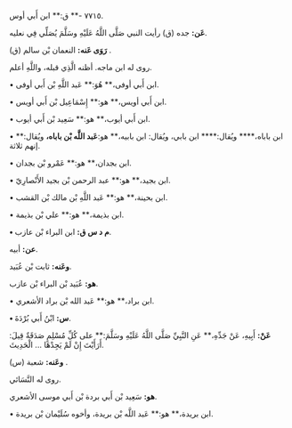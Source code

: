 ٧٧١٥ -** ق:** ابن أَبي أوس.

**عَن:** جده (ق) رأيت النبي صَلَّى اللَّهُ عَلَيْهِ وسَلَّمَ يُصَلِّي فِي نعليه.

**رَوَى عَنه:** النعمان بْن سالم (ق) .

روى له ابن ماجه. أظنه الَّذِي قبله، واللَّهِ أعلم.

• ابن أَبي أوفى،** هُوَ:** عَبد اللَّهِ بْن أَبي أوفى.

• ابن أَبي أويس،** هو:** إِسْمَاعِيل بْن أَبي أويس.

• ابن أَبي أيوب،** هو:** سَعِيد بْن أَبي أيوب.

• ابن باباه،**** ويُقال:**** ابن بابي، ويُقال: ابن بابيه،** هو:**عَبد اللَّه بْن باباه،** ويُقال:** إنهم ثلاثة.

• ابن بجدان،** هو:** عَمْرو بْن بجدان.

• ابن بجيد،** هو:** عبد الرحمن بْن بجيد الأَنْصارِيّ.

• ابن بحينة،** هو:** عَبد اللَّهِ بْن مالك بْن القشب.

• ابن بذيمة،** هو:** علي بْن بذيمة.

**• م د س ق:** ابن البراء بْن عازب.

**عن:** أبيه.

**وعَنه:** ثابت بْن عُبَيد.

**هو:** عُبَيد بْن البراء بْن عازب.

• ابن براد،** هو:** عَبد الله بْن براد الأشعري.

**• س:** ابْنُ أَبي بُرْدَةَ.

**عَنْ:** أَبِيهِ، عَنْ جَدِّهِ،** عَنِ النَّبِيِّ صَلَّى اللَّهُ عَلَيْهِ وسَلَّمَ:** على كُلِّ مُسْلِمٍ صَدَقَةٌ قِيلَ: أَرَأَيْتَ إِنْ لَمْ يَجِدْهَا ... الْحَدِيثَ.

**وعَنه:** شعبة (س) .

روى له النَّسَائي.

**هو:** سَعِيد بْن أَبي بردة بْن أَبي موسى الأشعري.

• ابن بريدة،** هو:** عَبد اللَّه بْن بريدة، وأخوه سُلَيْمان بْن بريدة.